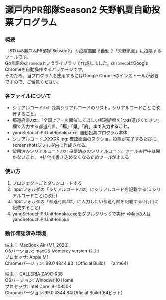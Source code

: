# 瀬戸内PR部隊Season2 矢野帆夏自動投票プログラム

### 概要
「STU48瀬戸内PR部隊 Season2」の投票画面で自動で「矢野帆夏」に投票するツールです。  
Go言語の`chromedp`というライブラリで作成しました。`chromedp`はGoogle Chromeを自動操作するパッケージです。  
そのため、当プログラムを使用するにはGoogle Chromeのインストールが必要ですので、ご留意ください。
 
### 各ファイルについて 
- シリアルコード.txt: 投票シリアルコードのリスト。シリアルコードごとに改行すること。  
- 都道府県.txt: 「全国ツアーを開催してほしい都道府県を1つお選びください」欄で入力する都道府県。**「都」「県」「府」まで入力すること。**  
- yanoSetouchiPrUnitHonoka.exe: 自動投票プログラム本体  
- シリアルコード_XXXXX.jpg: 確認画面のスクショ。投票が完了するたびにscreenshotsフォルダ内に作成される。
- 使用済みシリアルコード.txt: 投票済みのシリアルコード。ツール実行中は開かないこと。 ※排他で書き込めなくなるためツールが止まる


### 使い方
1. プロジェクトごとダウンロードする
2. inputフォルダの「シリアルコード.txt」にシリアルコードを記載する(１シリアルコードごとに改行)
3. inputフォルダの「都道府県.txt」に入力したい都道府県を記載する(1行目に記載すること)
4. yanoSetouchiPrUnitHonoka.exeをダブルクリックで実行 ※Macの人はyanoSetouchiPrUnitHonoka

### 動作確認済み環境
端末； MacBook Air (M1, 2020)  
OSバージョン: macOS Monterey version 12.2.1  
プロセッサ: Apple M1  
Chromeバージョン: 99.0.4844.83（Official Build） （arm64）
  
端末： GALLERIA ZA9C-R38  
OSバージョン: Winodws 10 Home  
プロセッサ: Intel Core i9-10850K  
Chromeバージョン:99.0.4844.84(Official Build)(64ビット)  
